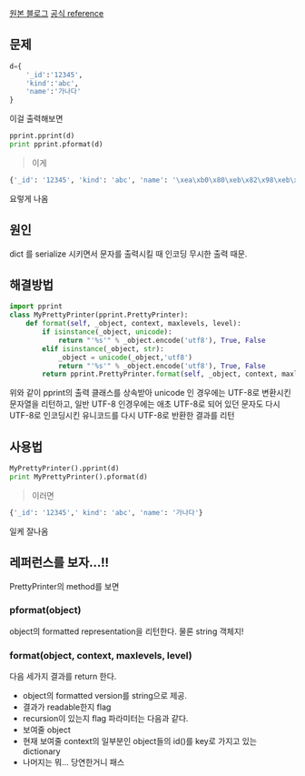 [원본 블로그](http://egloos.zum.com/mcchae/v/11076302)
[공식 reference](https://docs.python.org/2/library/pprint.html)

## 문제
```python
d={
	'_id':'12345',
	'kind':'abc',
	'name':'가나다'
}
```
이걸 출력해보면

```python
pprint.pprint(d)
print pprint.pformat(d)
```
> 이게

```python
{'_id': '12345', 'kind': 'abc', 'name': '\xea\xb0\x80\xeb\x82\x98\xeb\x8b\xa4'}
```
요렇게 나옴

## 원인

dict 를 serialize 시키면서 문자를 출력시킬 때 인코딩 무시한 출력 때문.

## 해결방법
```python
import pprint
class MyPrettyPrinter(pprint.PrettyPrinter):
	def format(self, _object, context, maxlevels, level):
		if isinstance(_object, unicode):
			return "'%s'" % _object.encode('utf8'), True, False
		elif isinstance(_object, str):
			_object = unicode(_object,'utf8')
			return "'%s'" % _object.encode('utf8'), True, False
		return pprint.PrettyPrinter.format(self, _object, context, maxlevels, level)
```
위와 같이 pprint의 출력 클래스를 상속받아
unicode 인 경우에는 UTF-8로 변환시킨 문자열을 리턴하고,
일반 UTF-8 인경우에는 애초 UTF-8로 되어 있던 문자도 다시 UTF-8로 인코딩시킨
유니코드를 다시 UTF-8로 반환한 결과를 리턴

## 사용법
```python
MyPrettyPrinter().pprint(d)
print MyPrettyPrinter().pformat(d)
```
>이러면

```python
{'_id': '12345',' kind': 'abc', 'name': '가나다'}
```
일케 잘나옴

## 레퍼런스를 보자...!!

PrettyPrinter의 method를 보면

### pformat(object)

object의 formatted representation을 리턴한다.
물론 string 객체지!

### format(object, context, maxlevels, level)
다음 세가지 결과를 return 한다.
 * object의 formatted version를 string으로 제공.
 * 결과가 readable한지 flag
 * recursion이 있는지 flag
파라미터는 다음과 같다.
 * 보여줄 object
 * 현재 보여줄 context의 일부분인 object들의 id()를 key로 가지고 있는 dictionary 
 * 나머지는 뭐... 당연한거니 패스